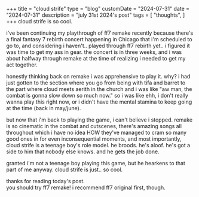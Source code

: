 +++
title = "cloud strife"
type = "blog"
customDate = "2024-07-31"
date = "2024-07-31"
description = "july 31st 2024's post"
tags = [
    "thoughts",
]
+++
cloud strife is so cool.

i've been continuing my playthrough of ff7 remake recently because there's a final fantasy 7 rebirth concert happening in Chicago that i'm scheduled to go to, and considering i haven't.. played through ff7 rebirth yet.. i figured it was time to get my ass in gear. the concert is in three weeks, and i was about halfway through remake at the time of realizing i needed to get my act together.

honestly thinking back on remake i was apprehensive to play it. why? i had just gotten to the section where you go from being with tifa and barret to the part where cloud meets aerith in the church and i was like "aw man, the combat is gonna slow down so much now." so i was like ehh, i don't really wanna play this right now, or i didn't have the mental stamina to keep going at the time (back in may/june).

but now that i'm back to playing the game, i can't believe i stopped. remake is so cinematic in the combat and cutscenes, there's amazing songs all throughout which i have no idea HOW they've managed to cram so many good ones in for even inconsequential moments, and most importantly, cloud strife is a teenage boy's role model. he broods. he's aloof. he's got a side to him that nobody else knows. and he gets the job done.

granted i'm not a teenage boy playing this game, but he hearkens to that part of me anyway. cloud strife is just.. so cool.

thanks for reading today's post.\
you should try ff7 remake! i recommend ff7 original first, though.